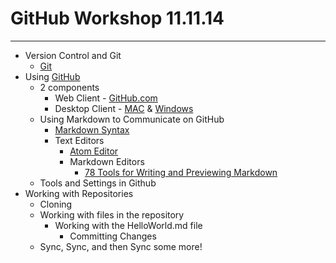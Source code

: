 # GitHub Workshop 11.11.14

----------

- Version Control and Git
	- [Git](http://git-scm.com/)
- Using [GitHub](http://github.com)
	- 2 components
		- Web Client - [GitHub.com](http://github.com)
		- Desktop Client - [MAC](http://mac.github.com) & [Windows](http://windows.github.com)
	- Using Markdown to Communicate on GitHub
		- [Markdown Syntax](http://daringfireball.net/projects/markdown/syntax)
		- Text Editors
			- [Atom Editor](https://github.com/atom/atom)
			- Markdown Editors
				- [78 Tools for Writing and Previewing Markdown](http://mashable.com/2013/06/24/markdown-tools/)
	- Tools and Settings in Github
- Working with Repositories
	- Cloning
	- Working with files in the repository
		- Working with the HelloWorld.md file
			- Committing Changes
	- Sync, Sync, and then Sync some more!
